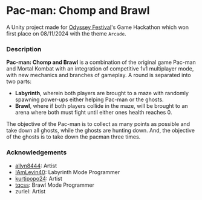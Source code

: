 # Pac-man: Chomp and Brawl
A Unity project made for [Odyssey Festival](https://www.facebook.com/OdysseyFestivalPH)'s Game Hackathon which won first place on 08/11/2024 with the theme `Arcade`.


### Description
**Pac-man: Chomp and Brawl** is a combination of the original game Pac-man and Mortal Kombat with an integration of competitive 1v1 multiplayer mode, with new mechanics and branches of gameplay. A round is separated into two parts:
 - **Labyrinth**, wherein both players are brought to a maze with randomly spawning power-ups either helping Pac-man or the ghosts.
 - **Brawl**, where if both players collide in the maze, will be brought to an arena where both must fight until either ones health reaches 0.

The objective of the Pac-man is to collect as many points as possible and take down all ghosts, while the ghosts are hunting down. And, the objective of the ghosts is to take down the pacman three times.

### Acknowledgements
* [allyn8444](https://github.com/allyn8444): Artist
* [IAmLevin40](https://github.com/IamLevin40): Labyrinth Mode Programmer
* [kurtipopo24](https://github.com/kurtipopo24): Artist
* [tqcss](https://github.com/tqcss): Brawl Mode Programmer
* zuriel: Artist
